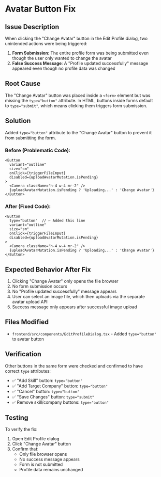 # Avatar Button Fix

## Issue Description
When clicking the "Change Avatar" button in the Edit Profile dialog, two unintended actions were being triggered:

1. **Form Submission**: The entire profile form was being submitted even though the user only wanted to change the avatar
2. **False Success Message**: A "Profile updated successfully" message appeared even though no profile data was changed

## Root Cause
The "Change Avatar" button was placed inside a `<form>` element but was missing the `type="button"` attribute. In HTML, buttons inside forms default to `type="submit"`, which means clicking them triggers form submission.

## Solution
Added `type="button"` attribute to the "Change Avatar" button to prevent it from submitting the form.

### Before (Problematic Code):
```tsx
<Button 
  variant="outline" 
  size="sm" 
  onClick={triggerFileInput}
  disabled={uploadAvatarMutation.isPending}
>
  <Camera className="h-4 w-4 mr-2" />
  {uploadAvatarMutation.isPending ? 'Uploading...' : 'Change Avatar'}
</Button>
```

### After (Fixed Code):
```tsx
<Button 
  type="button"  // ← Added this line
  variant="outline" 
  size="sm" 
  onClick={triggerFileInput}
  disabled={uploadAvatarMutation.isPending}
>
  <Camera className="h-4 w-4 mr-2" />
  {uploadAvatarMutation.isPending ? 'Uploading...' : 'Change Avatar'}
</Button>
```

## Expected Behavior After Fix
1. Clicking "Change Avatar" only opens the file browser
2. No form submission occurs
3. No "Profile updated successfully" message appears
4. User can select an image file, which then uploads via the separate avatar upload API
5. Success message only appears after successful image upload

## Files Modified
- `frontend/src/components/EditProfileDialog.tsx` - Added `type="button"` to avatar button

## Verification
Other buttons in the same form were checked and confirmed to have correct `type` attributes:
- ✅ "Add Skill" button: `type="button"`
- ✅ "Add Target Company" button: `type="button"`
- ✅ "Cancel" button: `type="button"`
- ✅ "Save Changes" button: `type="submit"`
- ✅ Remove skill/company buttons: `type="button"`

## Testing
To verify the fix:
1. Open Edit Profile dialog
2. Click "Change Avatar" button
3. Confirm that:
   - Only file browser opens
   - No success message appears
   - Form is not submitted
   - Profile data remains unchanged